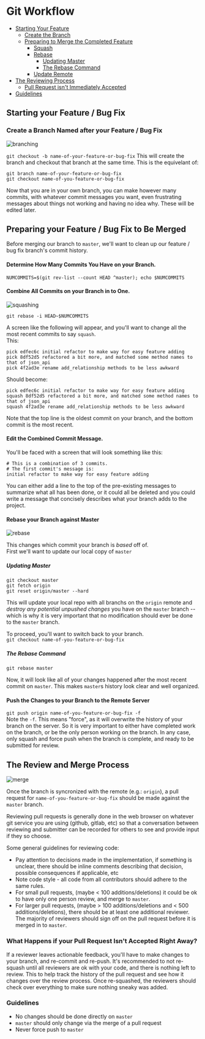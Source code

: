 # Git Workflow

- [Starting Your Feature](./README.md#starting-your-feature--bug-fix)
  - [Create the Branch](./README.md#create-a-branch-named-after-your-feature--bug-fix)
  - [Preparing to Merge the Completed Feature](./README.md#preparing-your-feature--bug-fix-to-be-merged)
    - [Squash](./README.md#find-out-how-many-commits-you-have-on-your-branch)
    - [Rebase](./README.md#rebase-your-branch-against-master)
      - [Updating Master](./README.md#updating-master)
      - [The Rebase Command](./README.md#the-rebase-command)
    - [Update Remote](./README.md#push-the-changes-to-your-branch-to-the-remote-server-typically-origin)
- [The Reviewing Process](./README.md#the-review-and-merge-process)
  - [Pull Request isn't Immediately Accepted](./README.md#what-happens-if-your-pull-request-isnt-accepted-right-away)
- [Guidelines](./README.md#guidelines)

## Starting your Feature / Bug Fix

### Create a Branch Named after your Feature / Bug Fix
![branching](../images/branch.png)

`git checkout -b name-of-your-feature-or-bug-fix`
This will create the branch and checkout that branch at the same time. This is the equivelant of:
```
git branch name-of-your-feature-or-bug-fix
git checkout name-of-you-feature-or-bug-fix
```

Now that you are in your own branch, you can make however many commits, with whatever commit messages you want, even frustrating messages about things not working and having no idea why. These will be edited later.

## Preparing your Feature / Bug Fix to Be Merged
Before merging our branch to `master`, we'll want to clean up our feature / bug fix branch's commit history.

#### Determine How Many Commits You Have on your Branch.
`NUMCOMMITS=$(git rev-list --count HEAD ^master); echo $NUMCOMMITS`

#### Combine All Commits on your Branch in to One.
![squashing](../images/squash.png)

`git rebase -i HEAD~$NUMCOMMITS`

A screen like the following will appear, and you'll want to change all the most recent commits to say `squash`.  
This:
```
pick edfec6c initial refactor to make way for easy feature adding
pick 8df52d5 refactored a bit more, and matched some method names to that of json_api
pick 4f2ad3e rename add_relationship methods to be less awkward
```
Should become:  
```
pick edfec6c initial refactor to make way for easy feature adding
squash 8df52d5 refactored a bit more, and matched some method names to that of json_api
squash 4f2ad3e rename add_relationship methods to be less awkward
```   
Note that the top line is the oldest commit on your branch, and the bottom commit is the most recent.

#### Edit the Combined Commit Message.
You'll be faced with a screen that will look something like this:  
```
# This is a combination of 3 commits.
# The first commit's message is:
initial refactor to make way for easy feature adding
```
You can either add a line to the top of the pre-existing messages to summarize what all has been done, or it could all be deleted and you could write a message that concisely describes what your branch adds to the project.

#### Rebase your Branch against Master
![rebase](../images/rebase.png)

This changes which commit your branch is *based* off of.  
First we'll want to update our local copy of `master`

##### Updating Master

```
git checkout master
git fetch origin
git reset origin/master --hard
```
This will update your local repo with all branchs on the `origin` remote and *destroy any potential unpushed changes* you have on the `master` branch -- which is why it is very important that no modification should ever be done to the `master` branch.

To proceed, you'll want to switch back to your branch.  
`git checkout name-of-you-feature-or-bug-fix`

##### The Rebase Command

`git rebase master`

Now, it will look like all of your changes happened after the most recent commit on `master`. This makes `master`s history look clear and well organized.

#### Push the Changes to your Branch to the Remote Server
`git push origin name-of-you-feature-or-bug-fix -f`  
Note the `-f`. This means "force", as it will overwrite the history of your branch on the server. So it is very important to either have completed work on the branch, or be the only person working on the branch. In any case, only squash and force push when the branch is complete, and ready to be submitted for review.

## The Review and Merge Process
![merge](../images/merge.png)

Once the branch is syncronized with the remote (e.g.: `origin`), a pull request for `name-of-you-feature-or-bug-fix` should be made against the `master` branch.

Reviewing pull requests is generally done in the web browser on whatever git service you are using (github, gitlab, etc) so that a conversation between reviewing and submitter can be recorded for others to see and provide input if they so choose.

Some general guidelines for reviewing code:
 - Pay attention to decisions made in the implementation, if something is unclear, there should be inline comments describing that decision, possible consequences if applicable, etc
 - Note code style - all code from all contributors should adhere to the same rules.
 - For small pull requests, (maybe < 100 additions/deletions) it could be ok to have only one person review, and merge to `master`.
 - For larger pull requests, (maybe > 100 additions/deletions and < 500 additions/deletions), there should be at least one additional reviewer. The majority of reviewers should sign off on the pull request before it is merged in to `master`.


### What Happens if your Pull Request Isn't Accepted Right Away?

If a reviewer leaves actionable feedback, you'll have to make changes to your branch, and re-commit and re-push.
It's recommended to not re-squash until all reviewers are ok with your code, and there is nothing left to review. This to help track the history of the pull request and see how it changes over the review process.
Once re-squashed, the reviewers should check over everything to make sure nothing sneaky was added.

### Guidelines
 - No changes should be done directly on `master`  
 - `master` should only change via the merge of a pull request
 - Never force push to `master`
